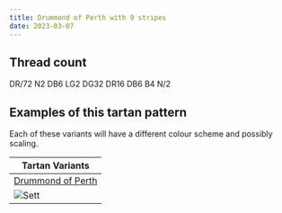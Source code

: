```yaml
---
title: Drummond of Perth with 9 stripes
date: 2023-03-07
---
```



## Thread count
DR/72 N2 DB6 LG2 DG32 DR16 DB6 B4 N/2

## Examples of this tartan pattern
Each of these variants will have a different colour scheme and possibly scaling.

| Tartan Variants |
|---------|
| [Drummond of Perth](/variants/dr/72/n2/db6/lg2/dg32/dr16/db6/b4/n/2-b4367ae-db000052-dg11450d-draa0000-lgaaaa00-naaaaaa/)|
|![Sett](/variants/dr/72/n2/db6/lg2/dg32/dr16/db6/b4/n/2-b4367ae-db000052-dg11450d-draa0000-lgaaaa00-naaaaaa/sett.png)|
